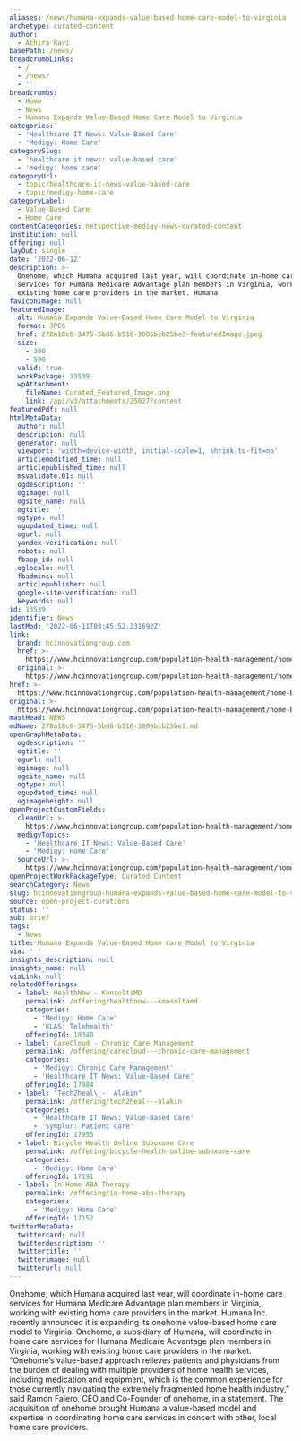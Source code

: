 ```yaml
---
aliases: /news/humana-expands-value-based-home-care-model-to-virginia
archetype: curated-content
author:
  - Athira Ravi
basePath: /news/
breadcrumbLinks:
  - /
  - /news/
  - ''
breadcrumbs:
  - Home
  - News
  - Humana Expands Value-Based Home Care Model to Virginia
categories:
  - 'Healthcare IT News: Value-Based Care'
  - 'Medigy: Home Care'
categorySlug:
  - 'healthcare it news: value-based care'
  - 'medigy: home care'
categoryUrl:
  - topic/healthcare-it-news-value-based-care
  - topic/medigy-home-care
categoryLabel:
  - Value-Based Care
  - Home Care
contentCategories: netspective-medigy-news-curated-content
institution: null
offering: null
layOut: single
date: '2022-06-12'
description: >-
  Onehome, which Humana acquired last year, will coordinate in-home care
  services for Humana Medicare Advantage plan members in Virginia, working with
  existing home care providers in the market. Humana 
favIconImage: null
featuredImage:
  alt: Humana Expands Value-Based Home Care Model to Virginia
  format: JPEG
  href: 278a18c6-3475-5bd6-b516-3806bcb25be3-featuredImage.jpeg
  size:
    - 300
    - 590
  valid: true
  workPackage: 13539
  wpAttachment:
    fileName: Curated_Featured_Image.png
    link: /api/v3/attachments/25027/content
featuredPdf: null
htmlMetaData:
  author: null
  description: null
  generator: null
  viewport: 'width=device-width, initial-scale=1, shrink-to-fit=no'
  articlemodified_time: null
  articlepublished_time: null
  msvalidate.01: null
  ogdescription: ''
  ogimage: null
  ogsite_name: null
  ogtitle: ''
  ogtype: null
  ogupdated_time: null
  ogurl: null
  yandex-verification: null
  robots: null
  fbapp_id: null
  oglocale: null
  fbadmins: null
  articlepublisher: null
  google-site-verification: null
  keywords: null
id: 13539
identifier: News
lastMod: '2022-06-11T03:45:52.231692Z'
link:
  brand: hcinnovationgroup.com
  href: >-
    https://www.hcinnovationgroup.com/population-health-management/home-based-care/news/21270664/humana-expands-valuebased-home-care-model-to-virginia
  original: >-
    https://www.hcinnovationgroup.com/population-health-management/home-based-care/news/21270664/humana-expands-valuebased-home-care-model-to-virginia
href: >-
  https://www.hcinnovationgroup.com/population-health-management/home-based-care/news/21270664/humana-expands-valuebased-home-care-model-to-virginia
original: >-
  https://www.hcinnovationgroup.com/population-health-management/home-based-care/news/21270664/humana-expands-valuebased-home-care-model-to-virginia
mastHead: NEWS
mdName: 278a18c6-3475-5bd6-b516-3806bcb25be3.md
openGraphMetaData:
  ogdescription: ''
  ogtitle: ''
  ogurl: null
  ogimage: null
  ogsite_name: null
  ogtype: null
  ogupdated_time: null
  ogimageheight: null
openProjectCustomFields:
  cleanUrl: >-
    https://www.hcinnovationgroup.com/population-health-management/home-based-care/news/21270664/humana-expands-valuebased-home-care-model-to-virginia
  medigyTopics:
    - 'Healthcare IT News: Value-Based Care'
    - 'Medigy: Home Care'
  sourceUrl: >-
    https://www.hcinnovationgroup.com/population-health-management/home-based-care/news/21270664/humana-expands-valuebased-home-care-model-to-virginia
openProjectWorkPackageType: Curated Content
searchCategory: News
slug: hcinnovationgroup-humana-expands-value-based-home-care-model-to-virginia
source: open-project-curations
status: ''
sub: brief
tags:
  - News
title: Humana Expands Value-Based Home Care Model to Virginia
via: ' '
insights_description: null
insights_name: null
viaLink: null
relatedOfferings:
  - label: HealthNow - KonsultaMD
    permalink: /offering/healthnow---konsultamd
    categories:
      - 'Medigy: Home Care'
      - 'KLAS: Telehealth'
    offeringId: 18340
  - label: CareCloud - Chronic Care Management
    permalink: /offering/carecloud---chronic-care-management
    categories:
      - 'Medigy: Chronic Care Management'
      - 'Healthcare IT News: Value-Based Care'
    offeringId: 17984
  - label: "Tech2heal\_-  Alakin"
    permalink: /offering/tech2heal---alakin
    categories:
      - 'Healthcare IT News: Value-Based Care'
      - 'Symplur: Patient Care'
    offeringId: 17955
  - label: Bicycle Health Online Suboxone Care
    permalink: /offering/bicycle-health-online-suboxone-care
    categories:
      - 'Medigy: Home Care'
    offeringId: 17191
  - label: In-Home ABA Therapy
    permalink: /offering/in-home-aba-therapy
    categories:
      - 'Medigy: Home Care'
    offeringId: 17152
twitterMetaData:
  twittercard: null
  twitterdescription: ''
  twittertitle: ''
  twitterimage: null
  twitterurl: null
---
```

<p>Onehome, which Humana acquired last year, will coordinate in-home care services for Humana Medicare Advantage plan members in Virginia, working with existing home care providers in the market. Humana Inc. recently announced it is expanding its onehome value-based home care model to Virginia.
Onehome, a subsidiary of Humana, will coordinate in-home care services for Humana Medicare Advantage plan members in Virginia, working with existing home care providers in the market.
“Onehome’s value-based approach relieves patients and physicians from the burden of dealing with multiple providers of home health services, including medication and equipment, which is the common experience for those currently navigating the extremely fragmented home health industry,” said Ramon Falero, CEO and Co-Founder of onehome, in a statement. The acquisition of onehome brought Humana a value-based model and expertise in coordinating home care services in concert with other, local home care providers.</p>